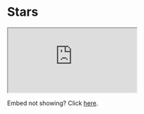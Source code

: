# Stars

<iframe src="https://ryanfortner.github.io/starred" title="GitHub Stars"></iframe>

Embed not showing? Click [here](https://ryanfortner.github.io/starred).

